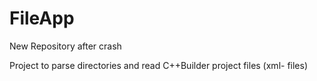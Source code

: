 # FileApp

New Repository after crash

Project to parse directories and read C++Builder project files (xml- files)
